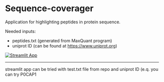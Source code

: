 # Sequence-coverager

Application for highlighting peptides in protein sequence.

Needed inputs:
  * peptides.txt (generated from MaxQuant program)
  * uniprot ID (can be found at https://www.uniprot.org)

[![Streamlit App](https://static.streamlit.io/badges/streamlit_badge_black_white.svg)](https://ancient-harbor-25350.herokuapp.com)

________
streamlit app can be tried with test.txt file from repo and
uniprot ID (e.q. you can try P0CAP1
